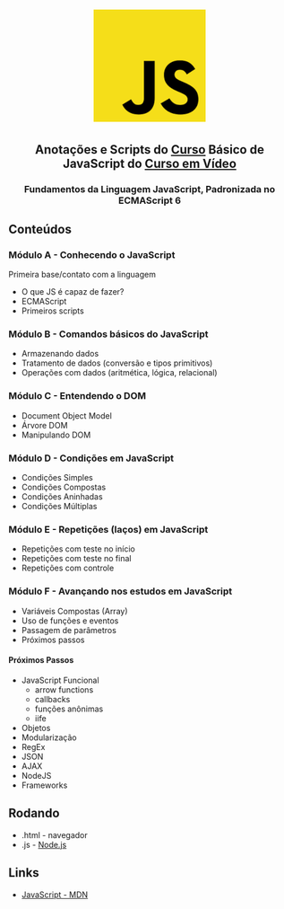 <h1 align="center">
	<img src="logo.png" alt="Logo JavaScript">
</h1>

<h2 align="center">
	Anotações e Scripts do <a href="https://www.youtube.com/playlist?list=PLHz_AreHm4dlsK3Nr9GVvXCbpQyHQl1o1">Curso</a> Básico de JavaScript do <a href="https://www.cursoemvideo.com/">Curso em Vídeo</a>
</h2>

<h3 align="center">
	Fundamentos da Linguagem JavaScript, Padronizada no ECMAScript 6
</h3>

## Conteúdos

### Módulo A - Conhecendo o JavaScript
Primeira base/contato com a linguagem
* O que JS é capaz de fazer?
* ECMAScript
* Primeiros scripts

### Módulo B - Comandos básicos do JavaScript
* Armazenando dados
* Tratamento de dados (conversão e tipos primitivos)
* Operações com dados (aritmética, lógica, relacional)

### Módulo C - Entendendo o DOM
* Document Object Model
* Árvore DOM
* Manipulando DOM

### Módulo D - Condições em JavaScript
* Condições Simples
* Condições Compostas
* Condições Aninhadas
* Condições Múltiplas

### Módulo E - Repetições (laços) em JavaScript
* Repetições com teste no início
* Repetições com teste no final
* Repetições com controle

### Módulo F - Avançando nos estudos em JavaScript
* Variáveis Compostas (Array)
* Uso de funções e eventos
* Passagem de parâmetros
* Próximos passos

#### Próximos Passos

* JavaScript Funcional
  * arrow functions
  * callbacks
  * funções anônimas
  * iife
* Objetos
* Modularização
* RegEx
* JSON
* AJAX
* NodeJS
* Frameworks

## Rodando
* .html - navegador
* .js - [Node.js](https://nodejs.org/en/)

## Links
* [JavaScript - MDN](https://developer.mozilla.org/pt-BR/docs/Web/JavaScript)

